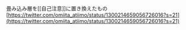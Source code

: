 
畳み込み層を[[自己注意]]に置き換えたもの
[https://twitter.com/omiita_atiimo/status/1300214659056726016?s=21](https://twitter.com/omiita_atiimo/status/1300214659056726016?s=21)
